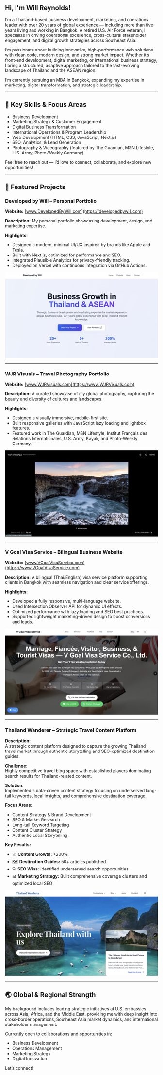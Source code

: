 ## Hi, I'm Will Reynolds!

I’m a Thailand-based business development, marketing, and operations leader with over 20 years of global experience — including more than five years living and working in Bangkok. A retired U.S. Air Force veteran, I specialize in driving operational excellence, cross-cultural stakeholder engagement, and digital growth strategies across Southeast Asia.

I’m passionate about building innovative, high-performance web solutions with clean code, modern design, and strong market impact. Whether it’s front-end development, digital marketing, or international business strategy, I bring a structured, adaptive approach tailored to the fast-evolving landscape of Thailand and the ASEAN region.

I’m currently pursuing an MBA in Bangkok, expanding my expertise in marketing, digital transformation, and strategic leadership.

---

## 💼 Key Skills & Focus Areas

- Business Development
- Marketing Strategy & Customer Engagement
- Digital Business Transformation
- International Operations & Program Leadership
- Web Development (HTML, CSS, JavaScript, Next.js)
- SEO, Analytics, & Lead Generation
- Photography & Videography (featured by The Guardian, MSN Lifestyle, U.S. Army, Photo-Weekly Germany)

Feel free to reach out — I’d love to connect, collaborate, and explore new opportunities!

---

## 🚀 Featured Projects

### Developed by Will – Personal Portfolio

**Website:** [www.DevelopedByWill.com](https://developedbywill.com)

**Description:** My personal portfolio showcasing development, design, and marketing expertise.

**Highlights:**

- Designed a modern, minimal UI/UX inspired by brands like Apple and Tesla.
- Built with Next.js, optimized for performance and SEO.
- Integrated Plausible Analytics for privacy-friendly tracking.
- Deployed on Vercel with continuous integration via GitHub Actions.

<p align="center">
  <img src="images/converted-20250601122541.jpg" alt="Developed by Will Website" title="Developed by Will Website">
</p>

---

### WJR Visuals – Travel Photography Portfolio

**Website:** [www.WJRVisuals.com](https://www.WJRVisuals.com)

**Description:** A curated showcase of my global photography, capturing the beauty and diversity of cultures and landscapes.

**Highlights:**

- Designed a visually immersive, mobile-first site.
- Built responsive galleries with JavaScript lazy loading and lightbox features.
- Featured work in The Guardian, MSN Lifestyle, Institut Français des Relations Internationales, U.S. Army, Kayak, and Photo-Weekly Germany.

<p align="center">
  <img src="images/converted-20250601122504.jpg" alt="WJR Visuals Website" title="WJR Visuals Website">
</p>

---

### V Goal Visa Service – Bilingual Business Website

**Website:** [www.VGoalVisaService.com](https://www.VGoalVisaService.com)

**Description:** A bilingual (Thai/English) visa service platform supporting clients in Bangkok with seamless navigation and clear service offerings.

**Highlights:**

- Developed a fully responsive, multi-language website.
- Used Intersection Observer API for dynamic UI effects.
- Optimized performance with lazy loading and SEO best practices.
- Supported lightweight marketing-driven design to boost conversions and leads.

<p align="center">
  <img src="images/converted-20250601122558.jpg" alt="V Goal Visa Service Website" title="V Goal Visa Service Website">
</p>

---

### Thailand Wanderer – Strategic Travel Content Platform

**Description:**  
A strategic content platform designed to capture the growing Thailand travel market through authentic storytelling and SEO-optimized destination guides.

**Challenge:**  
Highly competitive travel blog space with established players dominating search results for Thailand-related content.

**Solution:**  
Implemented a data-driven content strategy focusing on underserved long-tail keywords, local insights, and comprehensive destination coverage.

**Focus Areas:**

- Content Strategy & Brand Development
- SEO & Market Research
- Long-tail Keyword Targeting
- Content Cluster Strategy
- Authentic Local Storytelling

**Key Results:**

- 📈 **Content Growth:** +200%
- 🗺️ **Destination Guides:** 50+ articles published
- 🔍 **SEO Wins:** Identified underserved search opportunities
- 📊 **Marketing Strategy:** Built comprehensive coverage clusters and optimized local SEO

<p align="center">
  <img src="images/converted-20250601123038.jpg" alt="Thailand Wanderer Project" title="Thailand Wanderer Project">
</p>

---

## 🌏 Global & Regional Strength

My background includes leading strategic initiatives at U.S. embassies across Asia, Africa, and the Middle East, providing me with deep insight into cross-border operations, Southeast Asia market dynamics, and international stakeholder management.

Currently open to collaborations and opportunities in:

- Business Development
- Operations Management
- Marketing Strategy
- Digital Innovation

Let’s connect!
